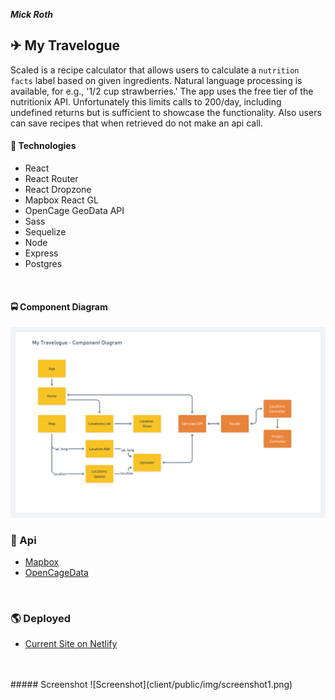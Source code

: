 

***Mick Roth***


## &#9992; My Travelogue

   Scaled is a recipe calculator that allows users to calculate a ```nutrition facts``` label based on given ingredients. Natural language processing is available, for e.g., '1/2 cup strawberries.' The app uses the free tier of the nutritionix API. Unfortunately this limits calls to 200/day, including undefined returns but is sufficient to showcase the functionality. Also users can save recipes that when retrieved do not make an api call. 
 


#### &#x1F682; Technologies	
- React
- React Router
- React Dropzone
- Mapbox React GL
- OpenCage GeoData API
- Sass
- Sequelize
- Node 
- Express
- Postgres

<br>

#### &#x1F68D; Component Diagram

  

![Component Diagram](client/public/img/My-Travelogue.png)



### &#128673; Api
- [Mapbox](https://docs.mapbox.com/api/overview/)
- [OpenCageData](https://opencagedata.com/api)


<br>

### &#127758; Deployed
- [Current Site on Netlify](https://my-travels.netlify.app/)


<br>

<br>
##### Screenshot
![Screenshot](client/public/img/screenshot1.png)

<br>
